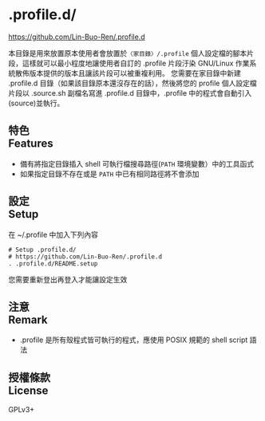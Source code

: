 # .profile.d/
<https://github.com/Lin-Buo-Ren/.profile.d>

本目錄是用來放置原本使用者會放置於`〈家目錄〉/.profile` 個人設定檔的腳本片段，這樣就可以最小程度地讓使用者自訂的 .profile 片段汙染 GNU/Linux 作業系統散佈版本提供的版本且讓該片段可以被重複利用。
您需要在家目錄中新建 .profile.d 目錄（如果該目錄原本還沒存在的話），然後將您的 profile 個人設定檔片段以 .source.sh 副檔名寫進 .profile.d 目錄中，.profile 中的程式會自動引入(source)並執行。

## 特色<br>Features
* 備有將指定目錄插入 shell 可執行檔搜尋路徑(`PATH` 環境變數）中的工具函式
* 如果指定目錄不存在或是 `PATH` 中已有相同路徑將不會添加

## 設定<br>Setup
在 ~/.profile 中加入下列內容

```
# Setup .profile.d/
# https://github.com/Lin-Buo-Ren/.profile.d
. .profile.d/README.setup
```

您需要重新登出再登入才能讓設定生效

## 注意<br>Remark
* .profile 是所有殼程式皆可執行的程式，應使用 POSIX 規範的 shell script 語法

## 授權條款<br>License
GPLv3+